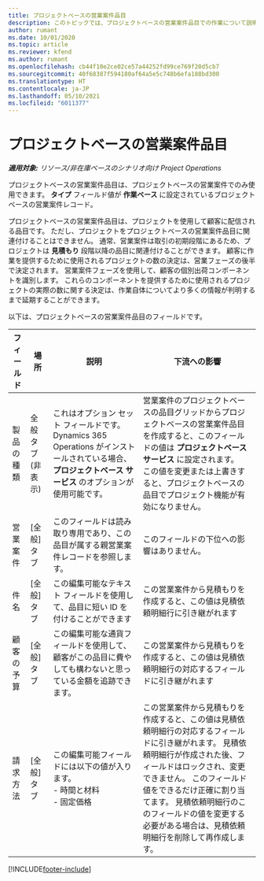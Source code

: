 ```yaml
---
title: プロジェクトベースの営業案件品目
description: このトピックでは、プロジェクトベースの営業案件品目での作業について説明します。
author: rumant
ms.date: 10/01/2020
ms.topic: article
ms.reviewer: kfend
ms.author: rumant
ms.openlocfilehash: cb44f10e2ce02ce57a44252fd99ce769f20d5cb7
ms.sourcegitcommit: 40f68387f594180af64a5e5c748b6efa188bd300
ms.translationtype: HT
ms.contentlocale: ja-JP
ms.lasthandoff: 05/10/2021
ms.locfileid: "6011377"
---
```

# <a name="project-based-opportunity-lines"></a>プロジェクトベースの営業案件品目

_**適用対象:** リソース/非在庫ベースのシナリオ向け Project Operations_


プロジェクトベースの営業案件品目は、プロジェクトベースの営業案件でのみ使用できます。 **タイプ** フィールド値が **作業ベース** に設定されているブロジェクトベースの営業案件レコード。

プロジェクトベースの営業案件品目は、プロジェクトを使用して顧客に配信される品目です。 ただし、プロジェクトをプロジェクトベースの営業案件品目に関連付けることはできません。 通常、営業案件は取引の初期段階にあるため、プロジェクトは **見積もり** 段階以降の品目に関連付けることができます。 顧客に作業を提供するために使用されるプロジェクトの数の決定は、営業フェーズの後半で決定されます。 営業案件フェーズを使用して、顧客の個別出荷コンポーネントを識別します。 これらのコンポーネントを提供するために使用されるプロジェクトの実際の数に関する決定は、作業自体についてより多くの情報が判明するまで延期することができます。

以下は、プロジェクトベースの営業案件品目のフィールドです。

| **フィールド** | **場所** | **説明** | **下流への影響** |
| --- | --- | --- | --- |
| 製品の種類 | 全般タブ (非表示) | これはオプション セット フィールドです。 Dynamics 365 Operations がインストールされている場合、**プロジェクトベース サービス** のオプションが使用可能です。  | 営業案件のプロジェクトベースの品目グリッドからプロジェクトベースの営業案件品目を作成すると、このフィールドの値は **プロジェクトベース サービス** に設定されます。 <br> この値を変更または上書きすると、プロジェクトベースの品目でプロジェクト機能が有効になりません。 |
| 営業案件​​ | [全般] タブ | このフィールドは読み取り専用であり、この品目が属する親営業案件レコードを参照します。 | このフィールドの下位への影響はありません。 |
| 件名 | [全般] タブ | この編集可能なテキスト フィールドを使用して、品目に短い ID を付けることができます | この営業案件から見積もりを作成すると、この値は見積依頼明細行に引き継がれます |
| 顧客の予算 | [全般] タブ | この編集可能な通貨フィールドを使用して、顧客がこの品目に費やしても構わないと思っている金額を追跡できます。 | この営業案件から見積もりを作成すると、この値は見積依頼明細行の対応するフィールドに引き継がれます |
| 請求方法 | [全般] タブ | この編集可能フィールドには以下の値が入ります。</br>- 時間と材料</br>- 固定価格 | この営業案件から見積もりを作成すると、この値は見積依頼明細行の対応するフィールドに引き継がれます。 見積依頼明細行が作成された後、フィールドはロックされ、変更できません。 このフィールド値をできるだけ正確に割り当てます。 見積依頼明細行のこのフィールドの値を変更する必要がある場合は、見積依頼明細行を削除して再作成します。 |


[!INCLUDE[footer-include](../includes/footer-banner.md)]